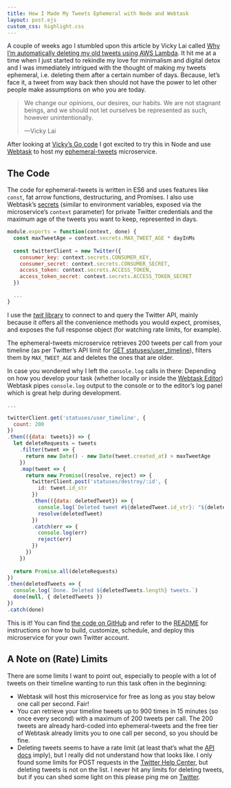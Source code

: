 ```yaml
---
title: How I Made My Tweets Ephemeral with Node and Webtask
layout: post.ejs
custom_css: highlight.css
---
```


A couple of weeks ago I stumbled upon this article by Vicky Lai called [Why I’m automatically deleting my old tweets using AWS Lambda](https://vickylai.com/verbose/delete-old-tweets-ephemeral/). It hit me at a time when I just started to rekindle my love for minimalism and digital detox and I was immediately intrigued with the thought of making my tweets ephemeral, i.e. deleting them after a certain number of days. Because, let’s face it, a tweet from way back then should not have the power to let other people make assumptions on who you are today.

> We change our opinions, our desires, our habits. We are not stagnant beings, and we should not let ourselves be represented as such, however unintentionally.
> 
> —Vicky Lai

After looking at [Vicky’s Go code](https://github.com/vickylai/ephemeral) I got excited to try this in Node and use [Webtask](https://webtask.io/) to host my [ephemeral-tweets](https://github.com/stephanmax/ephemeral-tweets) microservice.

## The Code

The code for ephemeral-tweets is written in ES6 and uses features like `const`, fat arrow functions, destructuring, and Promises. I also use Webtask’s [secrets](https://webtask.io/docs/editor/secrets) (similar to environment variables, exposed via the microservice’s `context` parameter) for private Twitter credentials and the maximum age of the tweets you want to keep, represented in days.

```javascript
module.exports = function(context, done) {
  const maxTweetAge = context.secrets.MAX_TWEET_AGE * dayInMs
  
  const twitterClient = new Twitter({
    consumer_key: context.secrets.CONSUMER_KEY,
    consumer_secret: context.secrets.CONSUMER_SECRET,
    access_token: context.secrets.ACCESS_TOKEN,
    access_token_secret: context.secrets.ACCESS_TOKEN_SECRET
  })

  ...
}
```

I use the [<i>twit</i> library](https://github.com/ttezel/twit) to connect to and query the Twitter API, mainly because it offers all the convenience methods you would expect, promises, and exposes the full response object (for watching rate limits, for example).

The ephemeral-tweets microservice retrieves 200 tweets per call from your timeline (as per Twitter’s API limit for [GET statuses/user_timeline](https://developer.twitter.com/en/docs/tweets/timelines/api-reference/get-statuses-user_timeline.html)), filters them by `MAX_TWEET_AGE` and deletes the ones that are older.

In case you wondered why I left the `console.log` calls in there: Depending on how you develop your task (whether locally or inside the [Webtask Editor](https://webtask.io/docs/editor/logs)) Webtask pipes `console.log` output to the console or to the editor’s log panel which is great help during development.

```javascript
...

twitterClient.get('statuses/user_timeline', {
  count: 200
})
.then(({data: tweets}) => {
  let deleteRequests = tweets
    .filter(tweet => {
      return new Date() - new Date(tweet.created_at) > maxTweetAge
    })
    .map(tweet => {
      return new Promise((resolve, reject) => {
        twitterClient.post('statuses/destroy/:id', {
          id: tweet.id_str
        })
        .then(({data: deletedTweet}) => {
          console.log(`Deleted tweet #${deletedTweet.id_str}: "${deletedTweet.text}"`)
          resolve(deletedTweet)
        })
        .catch(err => {
          console.log(err)
          reject(err)
        })
      })
    })
  
  return Promise.all(deleteRequests)
})
.then(deletedTweets => {
  console.log(`Done. Deleted ${deletedTweets.length} tweets.`)
  done(null, { deletedTweets })
})
.catch(done)
```

This is it! You can find [the code on GitHub](https://github.com/stephanmax/ephemeral-tweets) and refer to the [README](https://github.com/stephanmax/ephemeral-tweets#readme) for instructions on how to build, customize, schedule, and deploy this microservice for your own Twitter account.

## A Note on (Rate) Limits

There are some limits I want to point out, especially to people with a lot of tweets on their timeline wanting to run this task often in the beginning:

* Webtask will host this microservice for free as long as you stay below one call per second. Fair!
* You can retrieve your timeline tweets up to 900 times in 15 minutes (so once every second) with a maximum of 200 tweets per call. The 200 tweets are already hard-coded into ephemeral-tweets and the free tier of Webtask already limits you to one call per second, so you should be fine.
* Deleting tweets seems to have a rate limit (at least that’s what the [API docs](https://developer.twitter.com/en/docs/tweets/post-and-engage/api-reference/post-statuses-destroy-id) imply), but I really did not understand how that looks like. I only found some limits for POST requests in the [Twitter Help Center](https://help.twitter.com/en/rules-and-policies/twitter-limits), but deleting tweets is not on the list. I never hit any limits for deleting tweets, but if you can shed some light on this please ping me on [Twitter](https://twitter.com/stephanmaxToGo).
